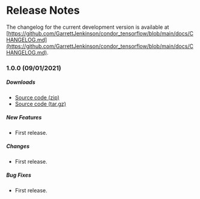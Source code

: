 # Release Notes

The changelog for the current development version is available at
[https://github.com/GarrettJenkinson/condor_tensorflow/blob/main/docs/CHANGELOG.md](https://github.com/GarrettJenkinson/condor_tensorflow/blob/main/docs/CHANGELOG.md).

### 1.0.0 (09/01/2021)

##### Downloads

- [Source code (zip)](https://github.com/GarrettJenkinson/condor_tensorflow/archive/v1.0.0.zip)
- [Source code (tar.gz)](https://github.com/GarrettJenkinson/condor_tensorflow/archive/v1.0.0.tar.gz)

##### New Features

- First release.

##### Changes

- First release.

##### Bug Fixes

- First release.
